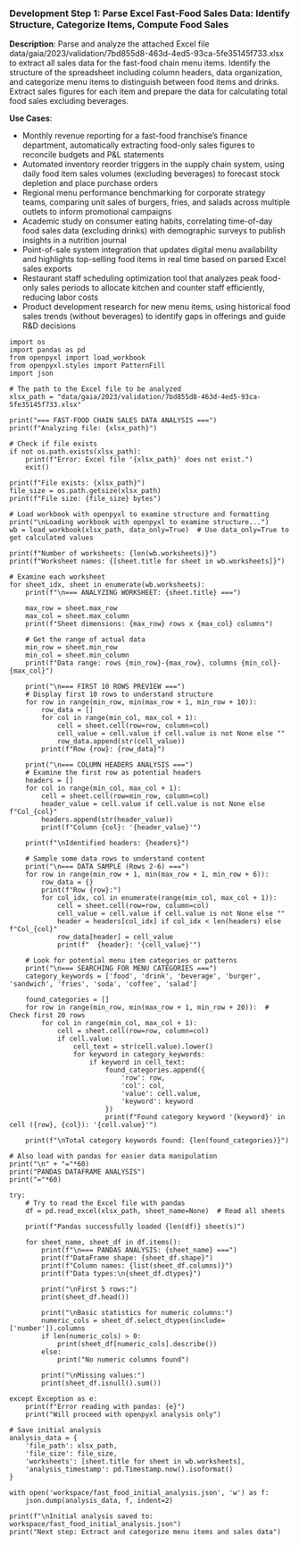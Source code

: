 ### Development Step 1: Parse Excel Fast-Food Sales Data: Identify Structure, Categorize Items, Compute Food Sales

**Description**: Parse and analyze the attached Excel file data/gaia/2023/validation/7bd855d8-463d-4ed5-93ca-5fe35145f733.xlsx to extract all sales data for the fast-food chain menu items. Identify the structure of the spreadsheet including column headers, data organization, and categorize menu items to distinguish between food items and drinks. Extract sales figures for each item and prepare the data for calculating total food sales excluding beverages.

**Use Cases**:
- Monthly revenue reporting for a fast-food franchise’s finance department, automatically extracting food-only sales figures to reconcile budgets and P&L statements
- Automated inventory reorder triggers in the supply chain system, using daily food item sales volumes (excluding beverages) to forecast stock depletion and place purchase orders
- Regional menu performance benchmarking for corporate strategy teams, comparing unit sales of burgers, fries, and salads across multiple outlets to inform promotional campaigns
- Academic study on consumer eating habits, correlating time-of-day food sales data (excluding drinks) with demographic surveys to publish insights in a nutrition journal
- Point-of-sale system integration that updates digital menu availability and highlights top-selling food items in real time based on parsed Excel sales exports
- Restaurant staff scheduling optimization tool that analyzes peak food-only sales periods to allocate kitchen and counter staff efficiently, reducing labor costs
- Product development research for new menu items, using historical food sales trends (without beverages) to identify gaps in offerings and guide R&D decisions

```
import os
import pandas as pd
from openpyxl import load_workbook
from openpyxl.styles import PatternFill
import json

# The path to the Excel file to be analyzed
xlsx_path = "data/gaia/2023/validation/7bd855d8-463d-4ed5-93ca-5fe35145f733.xlsx"

print("=== FAST-FOOD CHAIN SALES DATA ANALYSIS ===")
print(f"Analyzing file: {xlsx_path}")

# Check if file exists
if not os.path.exists(xlsx_path):
    print(f"Error: Excel file '{xlsx_path}' does not exist.")
    exit()

print(f"File exists: {xlsx_path}")
file_size = os.path.getsize(xlsx_path)
print(f"File size: {file_size} bytes")

# Load workbook with openpyxl to examine structure and formatting
print("\nLoading workbook with openpyxl to examine structure...")
wb = load_workbook(xlsx_path, data_only=True)  # Use data_only=True to get calculated values

print(f"Number of worksheets: {len(wb.worksheets)}")
print(f"Worksheet names: {[sheet.title for sheet in wb.worksheets]}")

# Examine each worksheet
for sheet_idx, sheet in enumerate(wb.worksheets):
    print(f"\n=== ANALYZING WORKSHEET: {sheet.title} ===")
    
    max_row = sheet.max_row
    max_col = sheet.max_column
    print(f"Sheet dimensions: {max_row} rows x {max_col} columns")
    
    # Get the range of actual data
    min_row = sheet.min_row
    min_col = sheet.min_column
    print(f"Data range: rows {min_row}-{max_row}, columns {min_col}-{max_col}")
    
    print("\n=== FIRST 10 ROWS PREVIEW ===")
    # Display first 10 rows to understand structure
    for row in range(min_row, min(max_row + 1, min_row + 10)):
        row_data = []
        for col in range(min_col, max_col + 1):
            cell = sheet.cell(row=row, column=col)
            cell_value = cell.value if cell.value is not None else ""
            row_data.append(str(cell_value))
        print(f"Row {row}: {row_data}")
    
    print("\n=== COLUMN HEADERS ANALYSIS ===")
    # Examine the first row as potential headers
    headers = []
    for col in range(min_col, max_col + 1):
        cell = sheet.cell(row=min_row, column=col)
        header_value = cell.value if cell.value is not None else f"Col_{col}"
        headers.append(str(header_value))
        print(f"Column {col}: '{header_value}'")
    
    print(f"\nIdentified headers: {headers}")
    
    # Sample some data rows to understand content
    print("\n=== DATA SAMPLE (Rows 2-6) ===")
    for row in range(min_row + 1, min(max_row + 1, min_row + 6)):
        row_data = {}
        print(f"Row {row}:")
        for col_idx, col in enumerate(range(min_col, max_col + 1)):
            cell = sheet.cell(row=row, column=col)
            cell_value = cell.value if cell.value is not None else ""
            header = headers[col_idx] if col_idx < len(headers) else f"Col_{col}"
            row_data[header] = cell_value
            print(f"  {header}: '{cell_value}'")
    
    # Look for potential menu item categories or patterns
    print("\n=== SEARCHING FOR MENU CATEGORIES ===")
    category_keywords = ['food', 'drink', 'beverage', 'burger', 'sandwich', 'fries', 'soda', 'coffee', 'salad']
    
    found_categories = []
    for row in range(min_row, min(max_row + 1, min_row + 20)):  # Check first 20 rows
        for col in range(min_col, max_col + 1):
            cell = sheet.cell(row=row, column=col)
            if cell.value:
                cell_text = str(cell.value).lower()
                for keyword in category_keywords:
                    if keyword in cell_text:
                        found_categories.append({
                            'row': row,
                            'col': col,
                            'value': cell.value,
                            'keyword': keyword
                        })
                        print(f"Found category keyword '{keyword}' in cell ({row}, {col}): '{cell.value}'")
    
    print(f"\nTotal category keywords found: {len(found_categories)}")

# Also load with pandas for easier data manipulation
print("\n" + "="*60)
print("PANDAS DATAFRAME ANALYSIS")
print("="*60)

try:
    # Try to read the Excel file with pandas
    df = pd.read_excel(xlsx_path, sheet_name=None)  # Read all sheets
    
    print(f"Pandas successfully loaded {len(df)} sheet(s)")
    
    for sheet_name, sheet_df in df.items():
        print(f"\n=== PANDAS ANALYSIS: {sheet_name} ===")
        print(f"DataFrame shape: {sheet_df.shape}")
        print(f"Column names: {list(sheet_df.columns)}")
        print(f"Data types:\n{sheet_df.dtypes}")
        
        print("\nFirst 5 rows:")
        print(sheet_df.head())
        
        print("\nBasic statistics for numeric columns:")
        numeric_cols = sheet_df.select_dtypes(include=['number']).columns
        if len(numeric_cols) > 0:
            print(sheet_df[numeric_cols].describe())
        else:
            print("No numeric columns found")
        
        print("\nMissing values:")
        print(sheet_df.isnull().sum())
        
except Exception as e:
    print(f"Error reading with pandas: {e}")
    print("Will proceed with openpyxl analysis only")

# Save initial analysis
analysis_data = {
    'file_path': xlsx_path,
    'file_size': file_size,
    'worksheets': [sheet.title for sheet in wb.worksheets],
    'analysis_timestamp': pd.Timestamp.now().isoformat()
}

with open('workspace/fast_food_initial_analysis.json', 'w') as f:
    json.dump(analysis_data, f, indent=2)

print(f"\nInitial analysis saved to: workspace/fast_food_initial_analysis.json")
print("Next step: Extract and categorize menu items and sales data")
```